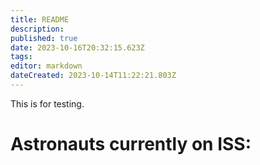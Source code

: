 ```yaml
---
title: README
description: 
published: true
date: 2023-10-16T20:32:15.623Z
tags: 
editor: markdown
dateCreated: 2023-10-14T11:22:21.803Z
---
```


This is for testing.
<h1>Astronauts currently on ISS:</h1>
<div id="astronauts"></div>
